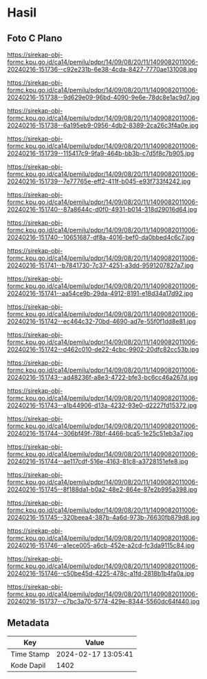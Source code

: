 # Hasil

## Foto C Plano

https://sirekap-obj-formc.kpu.go.id/ca14/pemilu/pdpr/14/09/08/20/11/1409082011006-20240216-151736--c92e231b-6e38-4cda-8427-7770ae131008.jpg

https://sirekap-obj-formc.kpu.go.id/ca14/pemilu/pdpr/14/09/08/20/11/1409082011006-20240216-151738--9d629e09-96bd-4090-9e6e-78dc8e1ac9d7.jpg

https://sirekap-obj-formc.kpu.go.id/ca14/pemilu/pdpr/14/09/08/20/11/1409082011006-20240216-151738--6a195eb9-0956-4db2-8389-2ca26c3f4a0e.jpg

https://sirekap-obj-formc.kpu.go.id/ca14/pemilu/pdpr/14/09/08/20/11/1409082011006-20240216-151739--115417c9-9fa9-464b-bb3b-c7d5f8c7b905.jpg

https://sirekap-obj-formc.kpu.go.id/ca14/pemilu/pdpr/14/09/08/20/11/1409082011006-20240216-151739--7e77765e-eff2-411f-b045-e93f733f4242.jpg

https://sirekap-obj-formc.kpu.go.id/ca14/pemilu/pdpr/14/09/08/20/11/1409082011006-20240216-151740--87a8644c-d0f0-4931-b014-318d29016d64.jpg

https://sirekap-obj-formc.kpu.go.id/ca14/pemilu/pdpr/14/09/08/20/11/1409082011006-20240216-151740--10651687-df8a-4016-bef0-da0bbed4c6c7.jpg

https://sirekap-obj-formc.kpu.go.id/ca14/pemilu/pdpr/14/09/08/20/11/1409082011006-20240216-151741--b7841730-7c37-4251-a3dd-9591207827a7.jpg

https://sirekap-obj-formc.kpu.go.id/ca14/pemilu/pdpr/14/09/08/20/11/1409082011006-20240216-151741--aa54ce9b-29da-4912-8191-e18d34a17d92.jpg

https://sirekap-obj-formc.kpu.go.id/ca14/pemilu/pdpr/14/09/08/20/11/1409082011006-20240216-151742--ec464c32-70bd-4690-ad7e-55f0f1dd8e81.jpg

https://sirekap-obj-formc.kpu.go.id/ca14/pemilu/pdpr/14/09/08/20/11/1409082011006-20240216-151742--d462c010-de22-4cbc-9902-20dfc82cc53b.jpg

https://sirekap-obj-formc.kpu.go.id/ca14/pemilu/pdpr/14/09/08/20/11/1409082011006-20240216-151743--ad48236f-a8e3-4722-bfe3-bc6cc46a267d.jpg

https://sirekap-obj-formc.kpu.go.id/ca14/pemilu/pdpr/14/09/08/20/11/1409082011006-20240216-151743--a1b44906-d13a-4232-93e0-d2227fd15372.jpg

https://sirekap-obj-formc.kpu.go.id/ca14/pemilu/pdpr/14/09/08/20/11/1409082011006-20240216-151744--306bf49f-78bf-4466-bca5-1e25c51eb3a7.jpg

https://sirekap-obj-formc.kpu.go.id/ca14/pemilu/pdpr/14/09/08/20/11/1409082011006-20240216-151744--ae117cdf-516e-4163-81c8-a3728151efe8.jpg

https://sirekap-obj-formc.kpu.go.id/ca14/pemilu/pdpr/14/09/08/20/11/1409082011006-20240216-151745--8f188da1-b0a2-48e2-864e-87e2b995a398.jpg

https://sirekap-obj-formc.kpu.go.id/ca14/pemilu/pdpr/14/09/08/20/11/1409082011006-20240216-151745--320beea4-387b-4a6d-973b-76630fb879d8.jpg

https://sirekap-obj-formc.kpu.go.id/ca14/pemilu/pdpr/14/09/08/20/11/1409082011006-20240216-151746--a1ece005-a6cb-452e-a2cd-fc3da9115c84.jpg

https://sirekap-obj-formc.kpu.go.id/ca14/pemilu/pdpr/14/09/08/20/11/1409082011006-20240216-151746--c50be45d-4225-478c-a1fd-2818b1b4fa0a.jpg

https://sirekap-obj-formc.kpu.go.id/ca14/pemilu/pdpr/14/09/08/20/11/1409082011006-20240216-151737--c7bc3a70-5774-429e-8344-5560dc64f440.jpg


## Metadata

| Key        | Value               |
| ---------- | ------------------- |
| Time Stamp | 2024-02-17 13:05:41 |
| Kode Dapil | 1402                |



